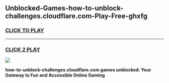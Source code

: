 
## Unblocked-Games-how-to-unblock-challenges.cloudflare.com-Play-Free-ghxfg
<h3>
<a href="https://premium76.site?title=how-to-unblock-challenges.cloudflare.com&ref=18A1">CLICK TO PLAY</a></h3>
<hr>

<h3>
<a href="https://premium76.site?title=how-to-unblock-challenges.cloudflare.com&ref=18A1">CLICK 2 PLAY</a>
  
</h3>

<a href="https://premium76.site?title=how-to-unblock-challenges.cloudflare.com&ref=18A1"><img src="https://clearcache.store/games.png"></a>


**how-to-unblock-challenges.cloudflare.com games unblocked: Your Gateway to Fun and Accessible Online Gaming**
